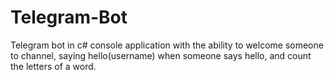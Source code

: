 # Telegram-Bot

Telegram bot in c# console application with the ability to welcome someone to channel, saying hello(username) when someone says hello, and count the letters of a word.
